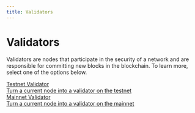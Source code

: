 ```yaml
---
title: Validators
---
```

# Validators

Validators are nodes that participate in the security of a network and are responsible for committing new blocks in the blockchain. To learn more, select one of the options below.

<div class="cards twoColumn">
  <a href="testnet-validator.html" class="card">
    <img src="" class="filter-icon" />
    <div class="title">
      Testnet Validator
    </div>
    <div class="text">
      Turn a current node into a validator on the testnet
    </div>
  </a>


  <a href="mainnet-validator.html" class="card">
    <img src="" class="filter-icon" />
    <div class="title">
      Mainnet Validator
    </div>
    <div class="text">
      Turn a current node into a validator on the mainnet
    </div>
  </a>

 </div>
